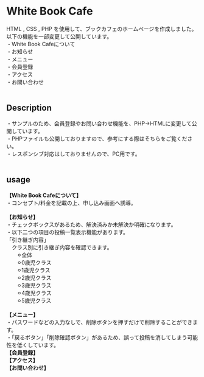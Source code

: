 # White Book Cafe
HTML , CSS  , PHP を使用して、ブックカフェのホームページを作成しました。<br>
以下の機能を一部変更して公開しています。<br>
・White Book Cafeについて<br>
・お知らせ<br>
・メニュー<br>
・会員登録<br>
・アクセス<br>
・お問い合わせ<br>
<br>
## Description
・サンプルのため、会員登録やお問い合わせ機能を、PHP→HTMLに変更して公開しています。<br>
・PHPファイルも公開しておりますので、参考にする際はそちらをご覧ください。<br>
・レスポンシブ対応はしておりませんので、PC用です。<br>
<br>

## usage
__【White Book Cafeについて】__<br>
・コンセプト/料金を記載の上、申し込み画面へ誘導。<br>
<br>
__【お知らせ】__<br>
・チェックボックスがあるため、解決済みか未解決か明確になります。<br>
・以下二つの項目の投稿一覧表示機能があります。<br>
「引き継ぎ内容」<br>
&emsp;クラス別に引き継ぎ内容を確認できます。<br>
&emsp;&emsp;⚪︎全体<br>
&emsp;&emsp;⚪︎0歳児クラス<br>
&emsp;&emsp;⚪︎1歳児クラス<br>
&emsp;&emsp;⚪︎2歳児クラス<br>
&emsp;&emsp;⚪︎3歳児クラス<br>
&emsp;&emsp;⚪︎4歳児クラス<br>
&emsp;&emsp;⚪︎5歳児クラス<br>
<br>
__【メニュー】__<br>
・パスワードなどの入力なしで、削除ボタンを押すだけで削除することができます。<br>
・「戻るボタン」「削除確認ボタン」があるため、誤って投稿を消してしまう可能性を低くしています。
<br>
__【会員登録】__<br>
__【アクセス】__<br>
__【お問い合わせ】__<br>
